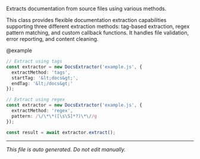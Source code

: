 Extracts documentation from source files using various methods.

This class provides flexible documentation extraction capabilities supporting
three different extraction methods: tag-based extraction, regex pattern matching,
and custom callback functions. It handles file validation, error reporting,
and content cleaning.

@example
```typescript
// Extract using tags
const extractor = new DocsExtractor('example.js', {
  extractMethod: 'tags',
  startTag: '&lt;docs&gt;',
  endTag: '&lt;/docs&gt;'
});

// Extract using regex
const extractor = new DocsExtractor('example.js', {
  extractMethod: 'regex',
  pattern: /\/\*\*([\s\S]*?)\*\//g
});

const result = await extractor.extract();
```


---

*This file is auto generated. Do not edit manually.*
